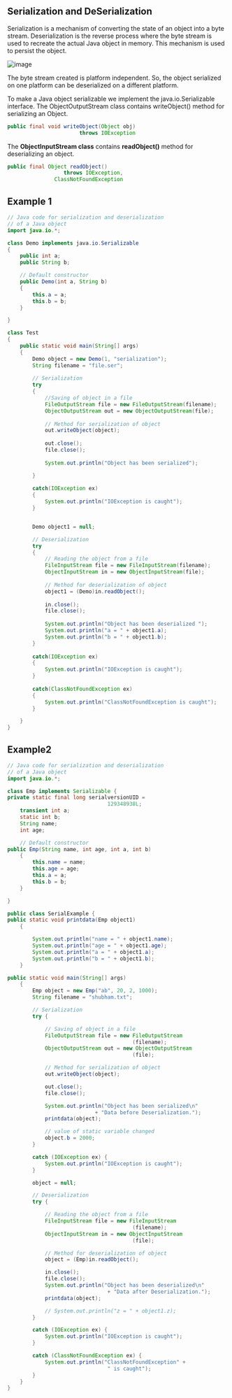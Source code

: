## Serialization and DeSerialization
Serialization is a mechanism of converting the state of an object into a byte stream. Deserialization is the reverse process where the byte stream is used to recreate the actual Java object in memory. This mechanism is used to persist the object.

![image](https://user-images.githubusercontent.com/84008107/133215864-db54f9f5-322e-477a-b884-9116ad690db4.png)

The byte stream created is platform independent. So, the object serialized on one platform can be deserialized on a different platform.

To make a Java object serializable we implement the java.io.Serializable interface.
The ObjectOutputStream class contains writeObject() method for serializing an Object.

```java
public final void writeObject(Object obj)
                       throws IOException
```                       
The <b>ObjectInputStream class</b> contains <b>readObject()</b> method for deserializing an object.

```java
public final Object readObject()
                  throws IOException,
               ClassNotFoundException
```

## Example 1
```java
// Java code for serialization and deserialization
// of a Java object
import java.io.*;

class Demo implements java.io.Serializable
{
	public int a;
	public String b;

	// Default constructor
	public Demo(int a, String b)
	{
		this.a = a;
		this.b = b;
	}

}

class Test
{
	public static void main(String[] args)
	{
		Demo object = new Demo(1, "serialization");
		String filename = "file.ser";
		
		// Serialization
		try
		{
			//Saving of object in a file
			FileOutputStream file = new FileOutputStream(filename);
			ObjectOutputStream out = new ObjectOutputStream(file);
			
			// Method for serialization of object
			out.writeObject(object);
			
			out.close();
			file.close();
			
			System.out.println("Object has been serialized");

		}
		
		catch(IOException ex)
		{
			System.out.println("IOException is caught");
		}


		Demo object1 = null;

		// Deserialization
		try
		{
			// Reading the object from a file
			FileInputStream file = new FileInputStream(filename);
			ObjectInputStream in = new ObjectInputStream(file);
			
			// Method for deserialization of object
			object1 = (Demo)in.readObject();
			
			in.close();
			file.close();
			
			System.out.println("Object has been deserialized ");
			System.out.println("a = " + object1.a);
			System.out.println("b = " + object1.b);
		}
		
		catch(IOException ex)
		{
			System.out.println("IOException is caught");
		}
		
		catch(ClassNotFoundException ex)
		{
			System.out.println("ClassNotFoundException is caught");
		}

	}
}

```
## Example2

```java
// Java code for serialization and deserialization
// of a Java object
import java.io.*;

class Emp implements Serializable {
private static final long serialversionUID =
								129348938L;
	transient int a;
	static int b;
	String name;
	int age;

	// Default constructor
public Emp(String name, int age, int a, int b)
	{
		this.name = name;
		this.age = age;
		this.a = a;
		this.b = b;
	}

}

public class SerialExample {
public static void printdata(Emp object1)
	{

		System.out.println("name = " + object1.name);
		System.out.println("age = " + object1.age);
		System.out.println("a = " + object1.a);
		System.out.println("b = " + object1.b);
	}

public static void main(String[] args)
	{
		Emp object = new Emp("ab", 20, 2, 1000);
		String filename = "shubham.txt";

		// Serialization
		try {

			// Saving of object in a file
			FileOutputStream file = new FileOutputStream
										(filename);
			ObjectOutputStream out = new ObjectOutputStream
										(file);

			// Method for serialization of object
			out.writeObject(object);

			out.close();
			file.close();

			System.out.println("Object has been serialized\n"
							+ "Data before Deserialization.");
			printdata(object);

			// value of static variable changed
			object.b = 2000;
		}

		catch (IOException ex) {
			System.out.println("IOException is caught");
		}

		object = null;

		// Deserialization
		try {

			// Reading the object from a file
			FileInputStream file = new FileInputStream
										(filename);
			ObjectInputStream in = new ObjectInputStream
										(file);

			// Method for deserialization of object
			object = (Emp)in.readObject();

			in.close();
			file.close();
			System.out.println("Object has been deserialized\n"
								+ "Data after Deserialization.");
			printdata(object);

			// System.out.println("z = " + object1.z);
		}

		catch (IOException ex) {
			System.out.println("IOException is caught");
		}

		catch (ClassNotFoundException ex) {
			System.out.println("ClassNotFoundException" +
								" is caught");
		}
	}
}

```
